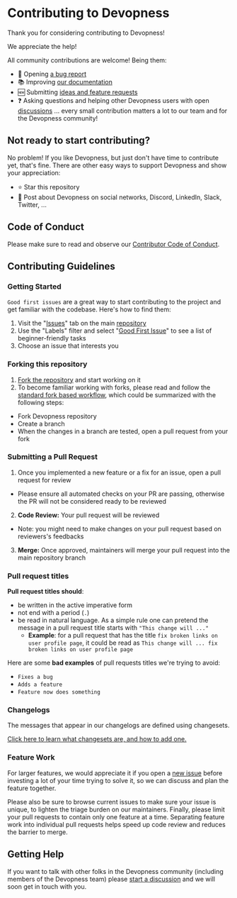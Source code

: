 # Contributing to Devopness

Thank you for considering contributing to Devopness!

We appreciate the help!

All community contributions are welcome! Being them:
- 🐛 Opening [a bug report](https://github.com/devopness/devopness/issues/new/choose)
- 📚 Improving [our documentation](https://github.com/devopness/devopness/tree/main/docs)
- 🆕 Submitting [ideas and feature requests](https://github.com/devopness/devopness/discussions/categories/ideas-feature-requests)
- ❓ Asking questions and helping other Devopness users with open [discussions](https://github.com/devopness/devopness/discussions)
... every small contribution matters a lot to our team and for the Devopness community!

## Not ready to start contributing?
No problem!
If you like Devopness, but just don't have time to contribute yet, that's fine.
There are other easy ways to support Devopness and show your appreciation:
- ⭐ Star this repository
- 📣 Post about Devopness on social networks, Discord, LinkedIn, Slack, Twitter, ...

## Code of Conduct

Please make sure to read and observe our [Contributor Code of Conduct](./CODE_OF_CONDUCT.md).

## Contributing Guidelines

### Getting Started
`Good first issues` are a great way to start contributing to the project and get familiar with the codebase.
Here's how to find them:

1. Visit the "[Issues](https://github.com/devopness/devopness/issues)" tab on the main [repository](https://github.com/devopness/devopness)
2. Use the "Labels" filter and select "[Good First Issue](https://github.com/devopness/devopness/labels/good%20first%20issue)" to see a list of beginner-friendly tasks
3. Choose an issue that interests you

### Forking this repository
1. [Fork the repository](https://github.com/devopness/devopness/fork) and start working on it
2. To become familiar working with forks, please read and follow the [standard fork based workflow](https://gist.github.com/Chaser324/ce0505fbed06b947d962), which could be summarized with the following steps:
  - Fork Devopness repository
  - Create a branch
  - When the changes in a branch are tested, open a pull request from your fork

### Submitting a Pull Request
1. Once you implemented a new feature or a fix for an issue, open a pull request for review
  - Please ensure all automated checks on your PR are passing, otherwise the PR will not be considered ready to be reviewed
2. **Code Review:** Your pull request will be reviewed
  - Note: you might need to make changes on your pull request based on reviewers's feedbacks
3. **Merge:** Once approved, maintainers will merge your pull request into the main repository branch

### Pull request titles
**Pull request titles should**:
- be written in the active imperative form
- not end with a period (`.`)
- be read in natural language. As a simple rule one can pretend the message in a pull request title starts with `"This change will ..."`
  - **Example**: for a pull request that has the title `fix broken links on user profile page`, it could be read as `This change will ... fix broken links on user profile page`

Here are some **bad examples** of pull requests titles we're trying to avoid:
- `Fixes a bug`
- `Adds a feature`
- `Feature now does something`

### Changelogs

The messages that appear in our changelogs are defined using changesets.

[Click here to learn what changesets are, and how to add one.](https://github.com/changesets/changesets/blob/main/docs/adding-a-changeset.md)

### Feature Work
For larger features, we would appreciate it if you open a [new issue](https://github.com/devopness/devopness/issues/new/choose) before investing a lot of your time trying to solve it, so we can discuss and plan the feature together.

Please also be sure to browse current issues to make sure your issue is unique, to lighten the triage burden on our maintainers.
Finally, please limit your pull requests to contain only one feature at a time. Separating feature work into individual pull requests helps speed up code review and reduces the barrier to merge.

## Getting Help
If you want to talk with other folks in the Devopness community (including members of the Devopness team) please [start a discussion](https://github.com/devopness/devopness/discussions) and we will soon get in touch with you.
